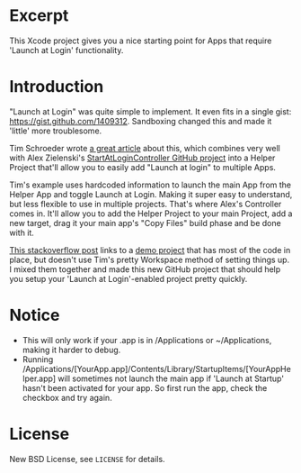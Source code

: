 # Excerpt

This Xcode project gives you a nice starting point for Apps that require 'Launch at Login' functionality.

# Introduction

"Launch at Login" was quite simple to implement. It even fits in a single gist: https://gist.github.com/1409312. Sandboxing changed this and made it 'little' more troublesome.

Tim Schroeder wrote [a great article](http://blog.timschroeder.net/2012/07/03/the-launch-at-login-sandbox-project/) about this, which combines very well with Alex Zielenski's [StartAtLoginController GitHub project](https://github.com/alexzielenski/StartAtLoginController) into a Helper Project that'll allow you to easily add "Launch at login" to multiple Apps.

Tim's example uses hardcoded information to launch the main App from the Helper App and toggle Launch at Login. Making it super easy to understand, but less flexible to use in multiple projects. That's where Alex's Controller comes in. It'll allow you to add the Helper Project to your main Project, add a new target, drag it your main app's "Copy Files" build phase and be done with it.

[This stackoverflow post](http://stackoverflow.com/questions/11292058/how-to-add-a-sandboxed-app-to-the-login-items) links to a [demo project](http://ge.tt/6DntY4K/v/0?c) that has most of the code in place, but doesn't use Tim's pretty Workspace method of setting things up. I mixed them together and made this new GitHub project that should help you setup your 'Launch at Login'-enabled project pretty quickly.

# Notice

* This will only work if your .app is in /Applications or ~/Applications, making it harder to debug.
* Running /Applications/[YourApp.app]/Contents/Library/StartupItems/[YourAppHelper.app] will sometimes not launch the main app if 'Launch at Startup' hasn't been activated for your app. So first run the app, check the checkbox and try again.

# License

New BSD License, see `LICENSE` for details.
